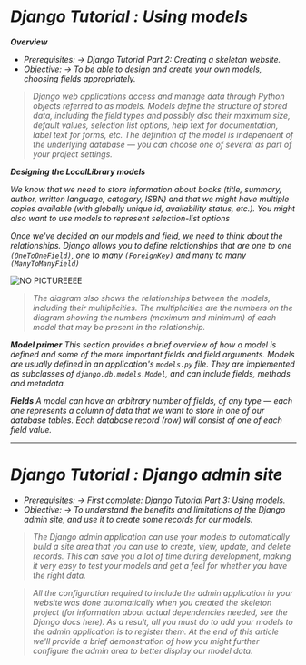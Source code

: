 # *Django Tutorial : Using models*

***Overview***

 - *Prerequisites: ->  	Django Tutorial Part 2: Creating a skeleton website.* 
 - *Objective:	   ->   To be able to design and create your own models, choosing fields appropriately.*

> *Django web applications access and manage data through Python objects referred to as models. Models define the structure of stored data, including the field types and possibly also their maximum size, default values, selection list options, help text for documentation, label text for forms, etc. The definition of the model is independent of the underlying database — you can choose one of several as part of your project settings.*

***Designing the LocalLibrary models***

*We know that we need to store information about books (title, summary, author, written language, category, ISBN) and that we might have multiple copies available (with globally unique id, availability status, etc.).*
*You might also want to use models to represent selection-list options*

*Once we've decided on our models and field, we need to think about the relationships. Django allows you to define relationships that are one to one `(OneToOneField)`, one to many `(ForeignKey)` and many to many `(ManyToManyField)`*

![NO PICTUREEEE ](https://cdn-images.visual-paradigm.com/guide/uml/uml-class-diagram-tutorial/11-associations-with-different-multiplicies.png)

> *The diagram also shows the relationships between the models, including their multiplicities. The multiplicities are the numbers on the diagram showing the numbers (maximum and minimum) of each model that may be present in the relationship.*

***Model primer***
*This section provides a brief overview of how a model is defined and some of the more important fields and field arguments.*
*Models are usually defined in an application's `models.py` file. They are implemented as subclasses of `django.db.models.Model`, and can include fields, methods and metadata.*

***Fields***
*A model can have an arbitrary number of fields, of any type — each one represents a column of data that we want to store in one of our database tables. Each database record (row) will consist of one of each field value.*

<hr>

# *Django Tutorial : Django admin site*


- *Prerequisites: ->	First complete: Django Tutorial Part 3: Using models.*
- *Objective: ->	To understand the benefits and limitations of the Django admin site, and use it to create some records for our models.*

> *The Django admin application can use your models to automatically build a site area that you can use to create, view, update, and delete records. This can save you a lot of time during development, making it very easy to test your models and get a feel for whether you have the right data.*


> *All the configuration required to include the admin application in your website was done automatically when you created the skeleton project (for information about actual dependencies needed, see the Django docs here). As a result, all you must do to add your models to the admin application is to register them. At the end of this article we'll provide a brief demonstration of how you might further configure the admin area to better display our model data.*





